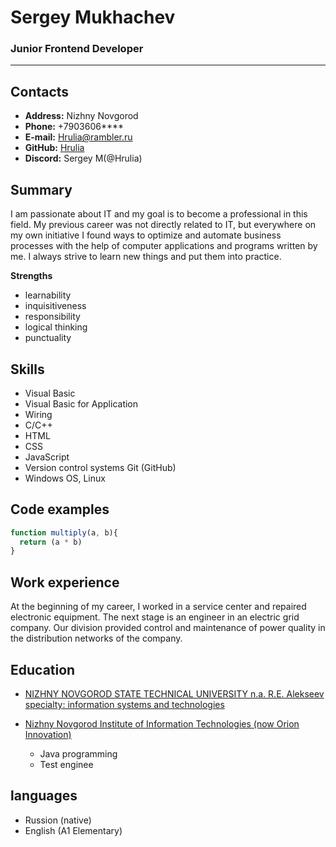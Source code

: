 # Sergey Mukhachev
### Junior Frontend Developer
---

## Contacts
* **Address:** Nizhny Novgorod
* **Phone:** +7903606\*\*\*\*
* **E-mail:** Hrulia@rambler.ru
* **GitHub:** [Hrulia](https://github.com/Hrulia")
* **Discord:** Sergey M(@Hrulia)

## Summary

I am passionate about IT and my goal is to become a professional in this field. My previous career was not directly related to IT, but everywhere on my own initiative I found ways to optimize and automate business processes with the help of computer applications and programs written by me. I always strive to learn new things and put them into practice.

**Strengths**
* learnability
* inquisitiveness
* responsibility
* logical thinking
* punctuality


## Skills

* Visual Basic
* Visual Basic for Application
* Wiring
* C/C++
* HTML
* CSS
* JavaScript
* Version control systems Git (GitHub)
* Windows OS, Linux

## Code examples
```javascript
function multiply(a, b){
  return (a * b)
}
```

## Work experience

At the beginning of my career, I worked in a service center and repaired electronic equipment. The next stage is an engineer in an electric grid company. Our division provided control and maintenance of power quality in the distribution networks of the company.

## Education

* [NIZHNY NOVGOROD STATE TECHNICAL UNIVERSITY n.a. R.E. Alekseev
specialty: information systems and technologies](https://www.nntu.ru/)

* [Nizhny Novgorod Institute of Information Technologies (now Orion Innovation)](https://edu.orioninc.ru/)
    + Java programming
    + Test enginee

## languages


* Russion (native)
* English (A1 Elementary)
